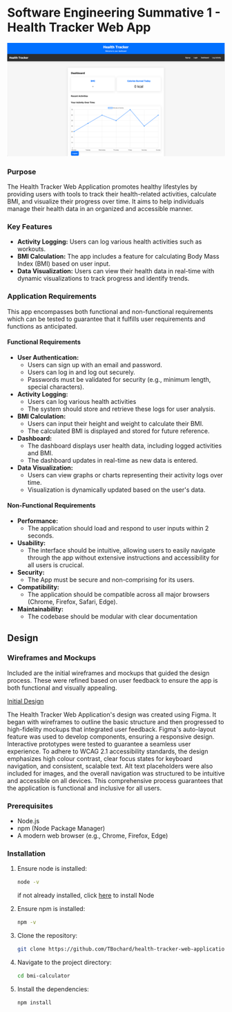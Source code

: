 # Software Engineering Summative 1 - Health Tracker Web App
![WebApp](https://github.com/TBochard/health-tracker-web-application/blob/main/images/Screenshot%202024-08-09%20at%2019.41.29.png)

### Purpose
The Health Tracker Web Application promotes healthy lifestyles by providing users with tools to track their health-related activities, calculate BMI, and visualize their progress over time. It aims to help individuals manage their health data in an organized and accessible manner.

### Key Features
- **Activity Logging:** Users can log various health activities such as workouts.
- **BMI Calculation:** The app includes a feature for calculating Body Mass Index (BMI) based on user input.
- **Data Visualization:** Users can view their health data in real-time with dynamic visualizations to track progress and identify trends.

### Application Requirements
This app encompasses both functional and non-functional requirements which can be tested to guarantee that it fulfills user requirements and functions as anticipated.

#### Functional Requirements
- **User Authentication:** 
  - Users can sign up with an email and password.
  - Users can log in and log out securely.
  - Passwords must be validated for security (e.g., minimum length, special characters).
- **Activity Logging:** 
  - Users can log various health activities
  - The system should store and retrieve these logs for user analysis.
- **BMI Calculation:** 
  - Users can input their height and weight to calculate their BMI.
  - The calculated BMI is displayed and stored for future reference.
- **Dashboard:** 
  - The dashboard displays user health data, including logged activities and BMI.
  - The dashboard updates in real-time as new data is entered.
- **Data Visualization:** 
  - Users can view graphs or charts representing their activity logs over time.
  - Visualization is dynamically updated based on the user's data.

#### Non-Functional Requirements
- **Performance:** 
  - The application should load and respond to user inputs within 2 seconds.
- **Usability:** 
  - The interface should be intuitive, allowing users to easily navigate through the app without extensive instructions and accessibility for all users is crucical.
- **Security:** 
  - The App must be secure and non-comprising for its users.
- **Compatibility:** 
  - The application should be compatible across all major browsers (Chrome, Firefox, Safari, Edge).
- **Maintainability:** 
  - The codebase should be modular with clear documentation
## Design
### Wireframes and Mockups
Included are the initial wireframes and mockups that guided the design process. These were refined based on user feedback to ensure the app is both functional and visually appealing.

[Initial Design](https://github.com/TBochard/health-tracker-web-application/blob/main/images/Screenshot%202024-08-09%20at%2019.55.11.png)

The Health Tracker Web Application's design was created using Figma. It began with wireframes to outline the basic structure and then progressed to high-fidelity mockups that integrated user feedback. Figma's auto-layout feature was used to develop components, ensuring a responsive design. Interactive prototypes were tested to guarantee a seamless user experience. To adhere to WCAG 2.1 accessibility standards, the design emphasizes high colour contrast, clear focus states for keyboard navigation, and consistent, scalable text. Alt text placeholders were also included for images, and the overall navigation was structured to be intuitive and accessible on all devices. This comprehensive process guarantees that the application is functional and inclusive for all users.

### Prerequisites

- Node.js
- npm (Node Package Manager)
- A modern web browser (e.g., Chrome, Firefox, Edge)

### Installation

1. Ensure node is installed:

   ```sh
   node -v
   ```

   if not already installed, click [here](https://nodejs.org/en/download/package-manager) to install Node

2. Ensure npm is installed:

   ```sh
   npm -v
   ```

3. Clone the repository:

   ```sh
   git clone https://github.com/TBochard/health-tracker-web-application.git
   ```

4. Navigate to the project directory:

   ```sh
   cd bmi-calculator
   ```

5. Install the dependencies:

   ```sh
   npm install
   ```
